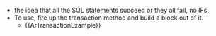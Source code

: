 * the idea that all the SQL statements succeed or they all fail, no IFs.
* To use, fire up the transaction method and build a block out of it.
  * {{ArTransactionExample}}